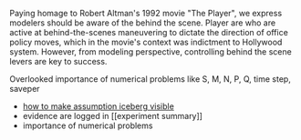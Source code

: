 Paying homage to Robert Altman's 1992 movie "The Player", we express modelers should be aware of the behind the scene. Player are who are active at behind-the-scenes maneuvering to dictate the direction of office policy moves, which in the movie's context was indictment to Hollywood system. However, from modeling perspective, controlling behind the scene levers are key to success.

Overlooked importance of numerical problems like S, M, N, P, Q, time step, saveper
-   [how to make assumption iceberg visible](https://github.com/Data4DM/BayesSD/discussions/43)
- evidence are logged in [[experiment summary]]
- importance of numerical problems

